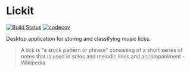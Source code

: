 # Lickit

[![Build Status](https://travis-ci.org/hugo-cardenas/jazzroutine-frontend.svg?branch=master)](https://travis-ci.org/hugo-cardenas/jazzroutine-frontend)
[![codecov](https://codecov.io/gh/hugo-cardenas/lickit/branch/master/graph/badge.svg)](https://codecov.io/gh/hugo-cardenas/lickit)

Desktop application for storing and classifying music licks.

> A lick is "a stock pattern or phrase" consisting of a short series of notes that is used in solos and melodic lines and accompaniment - Wikipedia
